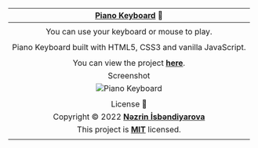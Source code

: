 <div align="center">

|                              **[Piano Keyboard](https://youtu.be/sAcj8me7wGI?t=1) 🎹**                              |
| :-----------------------------------------------------------------------------------------------------------------: |
|                                                                                                                     |
|                                     You can use your keyboard or mouse to play.                                     |
|                                                                                                                     |
|                            Piano Keyboard built with HTML5, CSS3 and vanilla JavaScript.                            |
|                                                                                                                     |
|                  You can view the project [**here**](https://isbendiyarovanezrin.github.io/Piano).                  |
|                                                     Screenshot                                                      |
|                             ![Piano Keyboard](https://i.postimg.cc/Cx9dXd89/piano.png)                              |
|                                                                                                                     |
|                                                     License 📝                                                      |
|          Copyright © 2022 [**Nəzrin İsbəndiyarova**](https://github.com/isbendiyarovanezrin "Click me!😎")          |
| This project is [**MIT**](https://github.com/isbendiyarovanezrin/Piano/blob/master/LICENSE "Click me!🧐") licensed. |
|                                                                                                                     |

</div>
